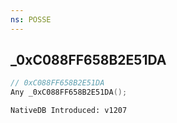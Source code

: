 ```yaml
---
ns: POSSE
---
```

## _0xC088FF658B2E51DA

```c
// 0xC088FF658B2E51DA
Any _0xC088FF658B2E51DA();
```

```
NativeDB Introduced: v1207
```

